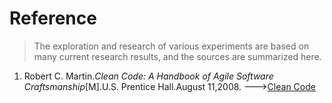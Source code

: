 # Reference
> The exploration and research of various experiments are based on many current research results, and the sources are summarized here.

1. Robert C. Martin.<em>Clean Code: A Handbook of Agile Software Craftsmanship</em>[M].U.S. Prentice Hall.August 11,2008. --->[Clean Code](./markdown/cleanCode.md)